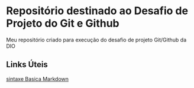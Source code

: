 # Repositório destinado ao Desafio de Projeto do Git e Github
Meu repositório criado para execução do desafio de projeto Git/Github da DIO

## Links Úteis
[sintaxe Basica Markdown](https://www.markdownguide.org/basic-syntax/)